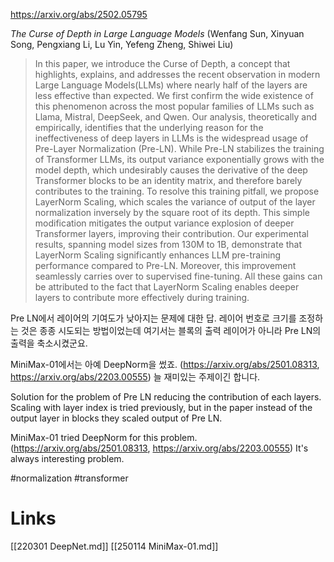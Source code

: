 https://arxiv.org/abs/2502.05795

*The Curse of Depth in Large Language Models* (Wenfang Sun, Xinyuan Song, Pengxiang Li, Lu Yin, Yefeng Zheng, Shiwei Liu)

> In this paper, we introduce the Curse of Depth, a concept that highlights, explains, and addresses the recent observation in modern Large Language Models(LLMs) where nearly half of the layers are less effective than expected. We first confirm the wide existence of this phenomenon across the most popular families of LLMs such as Llama, Mistral, DeepSeek, and Qwen. Our analysis, theoretically and empirically, identifies that the underlying reason for the ineffectiveness of deep layers in LLMs is the widespread usage of Pre-Layer Normalization (Pre-LN). While Pre-LN stabilizes the training of Transformer LLMs, its output variance exponentially grows with the model depth, which undesirably causes the derivative of the deep Transformer blocks to be an identity matrix, and therefore barely contributes to the training. To resolve this training pitfall, we propose LayerNorm Scaling, which scales the variance of output of the layer normalization inversely by the square root of its depth. This simple modification mitigates the output variance explosion of deeper Transformer layers, improving their contribution. Our experimental results, spanning model sizes from 130M to 1B, demonstrate that LayerNorm Scaling significantly enhances LLM pre-training performance compared to Pre-LN. Moreover, this improvement seamlessly carries over to supervised fine-tuning. All these gains can be attributed to the fact that LayerNorm Scaling enables deeper layers to contribute more effectively during training.

Pre LN에서 레이어의 기여도가 낮아지는 문제에 대한 답. 레이어 번호로 크기를 조정하는 것은 종종 시도되는 방법이었는데 여기서는 블록의 출력 레이어가 아니라 Pre LN의 출력을 축소시켰군요.

MiniMax-01에서는 아예 DeepNorm을 썼죠. (https://arxiv.org/abs/2501.08313, https://arxiv.org/abs/2203.00555) 늘 재미있는 주제이긴 합니다.

<english>
Solution for the problem of Pre LN reducing the contribution of each layers. Scaling with layer index is tried previously, but in the paper instead of the output layer in blocks they scaled output of Pre LN.

MiniMax-01 tried DeepNorm for this problem. (https://arxiv.org/abs/2501.08313, https://arxiv.org/abs/2203.00555) It's always interesting problem.
</english>

#normalization #transformer

# Links

[[220301 DeepNet.md]]
[[250114 MiniMax-01.md]]